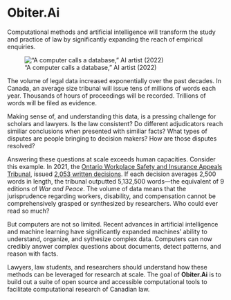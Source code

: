 Obiter.Ai
================

<!-- WARNING: THIS FILE WAS AUTOGENERATED! DO NOT EDIT! -->

Computational methods and artificial intelligence will transform the
study and practice of law by significantly expanding the reach of
empirical enquiries.

<div class="column-margin">

<figure>
<img src="images/computer_calls.jpg"
data-fig-alt="&quot;Computer calls a database,&quot; AI artist (2022)"
alt="“A computer calls a database,” AI artist (2022)" />
<figcaption aria-hidden="true">“A computer calls a database,” AI artist
(2022)</figcaption>
</figure>

</div>

The volume of legal data increased exponentially over the past decades.
In Canada, an average size tribunal will issue tens of millions of words
each year. Thousands of hours of proceedings will be recorded. Trillions
of words will be filed as evidence.

Making sense of, and understanding this data, is a pressing challenge
for scholars and lawyers. Is the law consistent? Do different
adjudicators reach similiar conclusions when presented with similiar
facts? What types of disputes are people bringing to decision makers?
How are those disputes resolved?

Answering these questions at scale exceeds human capacities. Consider
this example. In 2021, the [Ontario Workplace Safety and Insurance
Appeals Tribunal](https://www.wsiat.on.ca/en/home/announcements.html),
issued [2,053 written
decisions](https://www.canlii.org/en/on/onwsiat/nav/date/2021/). If each
decision averages 2,500 words in length, the tribunal outputted
5,132,500 words—the equivalent of 9 editions of *War and Peace*. The
volume of data means that the jurisprudence regarding workers,
disability, and compensation cannot be comprehensively grasped or
synthesized by researchers. Who could ever read so much?

But computers are not so limited. Recent advances in artificial
intelligence and machine learning have significantly expanded machines’
ability to understand, organize, and sythesize complex data. Computers
can now credibly answer complex questions about documents, detect
patterns, and reason with facts.

Lawyers, law students, and researchers should understand how these
methods can be leveraged for research at scale. The goal of
**Obiter.Ai** is to build out a suite of open source and accessible
computational tools to facilitate computational research of Canadian
law.

